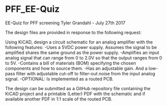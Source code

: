 # PFF_EE-Quiz
EE-Quiz for PFF screening
Tyler Grandahl - July 27th 2017

The design files are provided in response to the following request:

Using KiCAD, design a circuit schematic for an analog amplifier with the following features:
-Uses a 5VDC power supply. Assumes the signal to be amplified shares the same ground as the power supply.
-Amplifies an input analog signal that can range from 0 to 2.0V so that the output ranges from 0 to 5V.
-Contains a bill of materials (BOM) specifying the chosen components and how to source them.
-Has an adjustable gain. And a low-pass filter with adjustable cut-off to filter-out noise from the input analog signal.
-OPTIONAL: Is implemented as a routed PCB.
 
The design can be submitted as a GitHub repository file containing the KiCAD project and a printable (Letter) PDF with the schematic and if available another PDF in 1:1 scale of the routed PCB.
